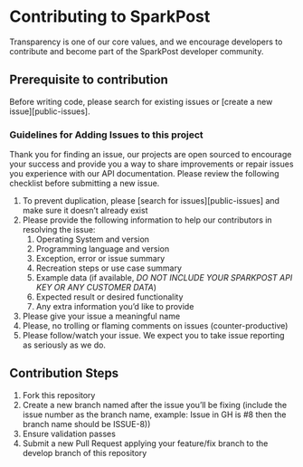 # Contributing to SparkPost

Transparency is one of our core values, and we encourage developers to contribute and become part of the SparkPost developer community.

## Prerequisite to contribution

Before writing code, please search for existing issues or [create a new issue][public-issues].

### Guidelines for Adding Issues to this project
Thank you for finding an issue, our projects are open sourced to encourage your success and provide you a way to share improvements or repair issues you experience with our API documentation. Please review the following checklist before submitting a new issue.

1. To prevent duplication, please [search for issues][public-issues] and make sure it doesn’t already exist
1. Please provide the following information to help our contributors in resolving the issue:
    1. Operating System and version
    11. Programming language and version
    1. Exception, error or issue summary
    1. Recreation steps or use case summary
    1. Example data (if available, *DO NOT INCLUDE YOUR SPARKPOST API KEY OR ANY CUSTOMER DATA*)
    1. Expected result or desired functionality
    1. Any extra information you’d like to provide
1. Please give your issue a meaningful name
1. Please, no trolling or flaming comments on issues (counter-productive)
1. Please follow/watch your issue. We expect you to take issue reporting as seriously as we do.

## Contribution Steps

1. Fork this repository
1. Create a new branch named after the issue you’ll be fixing (include the issue number as the branch name, example: Issue in GH is #8 then the branch name should be ISSUE-8)) 
1. Ensure validation passes
1. Submit a new Pull Request applying your feature/fix branch to the develop branch of this repository

